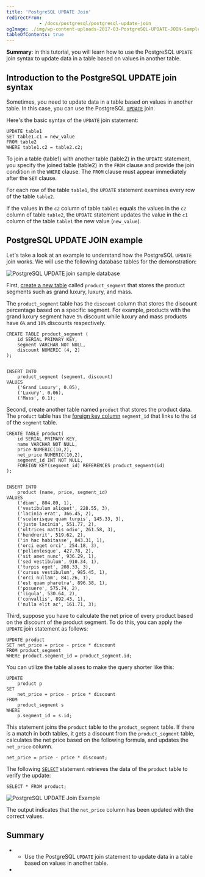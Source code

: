 ```yaml
---
title: 'PostgreSQL UPDATE Join'
redirectFrom: 
            - /docs/postgresql/postgresql-update-join
ogImage: ./img/wp-content-uploads-2017-03-PostgreSQL-UPDATE-JOIN-Sample-Database.png
tableOfContents: true
---
```


**Summary**: in this tutorial, you will learn how to use the PostgreSQL `UPDATE` join syntax to update data in a table based on values in another table.



## Introduction to the PostgreSQL UPDATE join syntax



Sometimes, you need to update data in a table based on values in another table. In this case, you can use the PostgreSQL [`UPDATE`](/docs/postgresql/postgresql-update) join.



Here's the basic syntax of the `UPDATE` join statement:



```
UPDATE table1
SET table1.c1 = new_value
FROM table2
WHERE table1.c2 = table2.c2;
```



To join a table (table1) with another table (table2) in the `UPDATE` statement, you specify the joined table (table2) in the `FROM` clause and provide the join condition in the `WHERE` clause. The `FROM` clause must appear immediately after the `SET` clause.



For each row of the table `table1`, the `UPDATE` statement examines every row of the table `table2`.



If the values in the `c2` column of table `table1` equals the values in the `c2` column of table `table2`, the `UPDATE` statement updates the value in the `c1` column of the table `table1` the new value (`new_value`).



## PostgreSQL UPDATE JOIN example



Let's take a look at an example to understand how the PostgreSQL `UPDATE` join works. We will use the following database tables for the demonstration:



![PostgreSQL UPDATE join sample database](./img/wp-content-uploads-2017-03-PostgreSQL-UPDATE-JOIN-Sample-Database.png)



First, [create a new table](/docs/postgresql/postgresql-create-table) called `product_segment` that stores the product segments such as grand luxury, luxury, and mass.



The `product_segment` table has the `discount` column that stores the discount percentage based on a specific segment. For example, products with the grand luxury segment have `5%` discount while luxury and mass products have `6%` and `10%` discounts respectively.



```
CREATE TABLE product_segment (
    id SERIAL PRIMARY KEY,
    segment VARCHAR NOT NULL,
    discount NUMERIC (4, 2)
);


INSERT INTO
    product_segment (segment, discount)
VALUES
    ('Grand Luxury', 0.05),
    ('Luxury', 0.06),
    ('Mass', 0.1);
```



Second, create another table named `product` that stores the product data. The `product` table has the [foreign key column](/docs/postgresql/postgresql-foreign-key) `segment_id` that links to the `id` of the `segment` table.



```
CREATE TABLE product(
    id SERIAL PRIMARY KEY,
    name VARCHAR NOT NULL,
    price NUMERIC(10,2),
    net_price NUMERIC(10,2),
    segment_id INT NOT NULL,
    FOREIGN KEY(segment_id) REFERENCES product_segment(id)
);


INSERT INTO
    product (name, price, segment_id)
VALUES
    ('diam', 804.89, 1),
    ('vestibulum aliquet', 228.55, 3),
    ('lacinia erat', 366.45, 2),
    ('scelerisque quam turpis', 145.33, 3),
    ('justo lacinia', 551.77, 2),
    ('ultrices mattis odio', 261.58, 3),
    ('hendrerit', 519.62, 2),
    ('in hac habitasse', 843.31, 1),
    ('orci eget orci', 254.18, 3),
    ('pellentesque', 427.78, 2),
    ('sit amet nunc', 936.29, 1),
    ('sed vestibulum', 910.34, 1),
    ('turpis eget', 208.33, 3),
    ('cursus vestibulum', 985.45, 1),
    ('orci nullam', 841.26, 1),
    ('est quam pharetra', 896.38, 1),
    ('posuere', 575.74, 2),
    ('ligula', 530.64, 2),
    ('convallis', 892.43, 1),
    ('nulla elit ac', 161.71, 3);
```



Third, suppose you have to calculate the net price of every product based on the discount of the product segment. To do this, you can apply the `UPDATE` join statement as follows:



```
UPDATE product
SET net_price = price - price * discount
FROM product_segment
WHERE product.segment_id = product_segment.id;
```



You can utilize the table aliases to make the query shorter like this:



```
UPDATE
    product p
SET
    net_price = price - price * discount
FROM
    product_segment s
WHERE
    p.segment_id = s.id;
```



This statement joins the `product` table to the `product_segment` table. If there is a match in both tables, it gets a discount from the `product_segment` table, calculates the net price based on the following formula, and updates the `net_price` column.



```
net_price = price - price * discount;
```



The following [`SELECT`](/docs/postgresql/postgresql-select) statement retrieves the data of the `product` table to verify the update:



```
SELECT * FROM product;
```



![PostgreSQL UPDATE Join Example](./img/wp-content-uploads-2017-03-PostgreSQL-UPDATE-JOIN-example.png)



The output indicates that the `net_price` column has been updated with the correct values.



## Summary



- - Use the PostgreSQL `UPDATE` join statement to update data in a table based on values in another table.
- 

